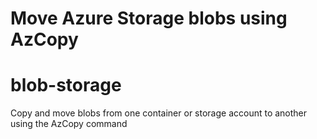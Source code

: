 # Move Azure Storage blobs using AzCopy
# blob-storage
Copy and move blobs from one container or storage account to another using the AzCopy command
